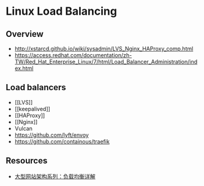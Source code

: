 # Linux Load Balancing


## Overview

- http://xstarcd.github.io/wiki/sysadmin/LVS_Nginx_HAProxy_comp.html
- https://access.redhat.com/documentation/zh-TW/Red_Hat_Enterprise_Linux/7/html/Load_Balancer_Administration/index.html


## Load balancers

- [[LVS]]
- [[keepalived]]
- [[HAProxy]]
- [[Nginx]]
- Vulcan
- https://github.com/lyft/envoy
- https://github.com/containous/traefik


## Resources

- [大型网站架构系列：负载均衡详解](http://mp.weixin.qq.com/s?__biz=MzAxNzMwOTQ0NA%3D%3D&mid=2653354620&idx=4&sn=8e6e02a94f614c18449244375b028418)
